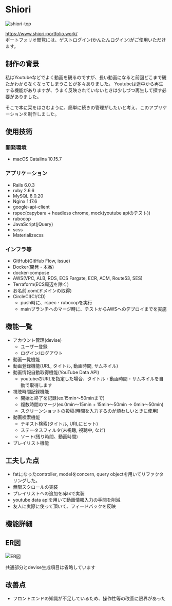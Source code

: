 # Shiori
![shiori-top](https://user-images.githubusercontent.com/18507447/107665175-8c6ec880-6cd0-11eb-917b-8f0ebc78756f.png)

https://www.shiori-portfolio.work/  
ポートフォリオ閲覧には、ゲストログイン(かんたんログイン)がご使用いただけます。
## 制作の背景
私はYoutubeなどでよく動画を観るのですが、長い動画になると前回どこまで観たかわからなくなってしまうことが多々ありました。
Youtubeは途中から再生する機能がありますが、うまく反映されていないときは少しづつ再生して探す必要がありました。　  

そこで本に栞をはさむように、簡単に続きの管理がしたいと考え、このアプリケーションを制作しました。


## 使用技術
### 開発環境
* macOS Catalina 10.15.7
### アプリケーション
* Rails 6.0.3
* ruby 2.6.6
* MySQL 8.0.20
* Nginx 1.17.6
* google-api-client
* rspec(capybara + headless chrome, mock(youtube apiのテスト))
* rubocop
* JavaScript(jQuery)
* scss
* Materializecss
### インフラ等
* GitHub(GitHub Flow, issue)
* Docker(開発・本番)
* docker-compose
* AWS(VPC, ALB, RDS, ECS Fargate, ECR, ACM, Route53, SES)
* Terraform(ECS周辺を除く)
* お名前.com(ドメインの取得)
* CircleCI(CI/CD)
  - push時に、rspec・rubocopを実行
  - mainブランチへのマージ時に、テストからAWSへのデプロイまでを実施

## 機能一覧
* アカウント管理(devise)
  - ユーザー登録
  - ログイン/ログアウト
* 動画一覧機能
* 動画登録機能(URL, タイトル, 動画時間, サムネイル)
* 動画情報自動取得機能(YouTube Data API)
  - youtubeのURLを指定した場合、タイトル・動画時間・サムネイルを自動で取得します
* 視聴時間記録機能
  - 開始と終了を記録(ex.15min〜50minまで)
  - 複数時間のマージ(ex.0min〜15min + 15min〜50min → 0min〜50min)
  - スクリーンショットの投稿(時間を入力するのが煩わしいときに使用)
* 動画検索機能
  - テキスト検索(タイトル, URLにヒット)
  - ステータスフィルタ(未視聴, 視聴中, など)
  - ソート(残り時間、動画時間)
* プレイリスト機能


## 工夫した点
* fatになったcontroller, modelをconcern, query objectを用いてリファクタリングした。
* 無限スクロールの実装
* プレイリストへの追加をajaxで実装
* youtube data apiを用いて動画情報入力の手間を削減
* 友人に実際に使って頂いて、フィードバックを反映

## 機能詳細

## ER図
![ER図](https://user-images.githubusercontent.com/18507447/107884816-4fa60a00-6f3a-11eb-8dd7-5ca93ca8f268.png)

共通部分とdevise生成項目は省略しています
## 改善点
* フロントエンドの知識が不足しているため、操作性等の改善に限界があった

